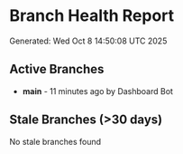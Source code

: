 # Branch Health Report
Generated: Wed Oct  8 14:50:08 UTC 2025

## Active Branches
- **main** - 11 minutes ago by Dashboard Bot

## Stale Branches (>30 days)
No stale branches found

